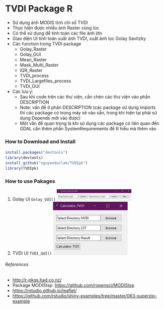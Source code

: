 # TVDI Package R
- Sử dụng ảnh MODIS tính chỉ số TVDI
- Thực hiện được nhiều ảnh Raster cùng lúc
- Có thể sử dụng để tính toán các file ảnh lớn
- Giao diện UI tính toán xuất ảnh TVDI, xuất ảnh lọc Golay Savitzky
- Các function trong TVDI package
    - Golay_Raster
    - Golay_GUI
    - Mean_Raster
    - Mask_Multi_Raster
    - IQR_Raster
    - TVDI_process
    - TVDI_Largefiles_process
    - TVDI_GUI
- Các lưu ý:
    - Sau khi code trên các thư viện, cần chèn các thư viện vào phần DESCRIPTION
    - Note: vấn đề ở phần DESCRIPTION (các package sử dụng Imports thì các package có trong máy sẽ vào sẵn, trong khi hiện tại phải sử dụng Depends mới vào được)
    - Một vấn đề quan trọng là khi sử dụng các package có liên quan đến GDAL cần thêm phần SystemRequirements để R hiểu mà thêm vào

### How to Download and Install
``` r
install.packages("devtools")
library(devtools)
install_github("nguyenduclam/TVDIpk")
library(TVDIpk)
```

### How to use Pakages
1. Golay UI
    `Golay_GUI()`
    <img src="Golay_GUI.jpg" width="50%">
2. TVDI UI
    `TVDI_GUI()`
    <img src="TVDI_GUI.jpg" width="50%">

###### References
- http://r-pkgs.had.co.nz/
- Package MODIStsp: https://github.com/ropensci/MODIStsp
- https://rstudio.github.io/leaflet/
- https://github.com/rstudio/shiny-examples/tree/master/063-superzip-example